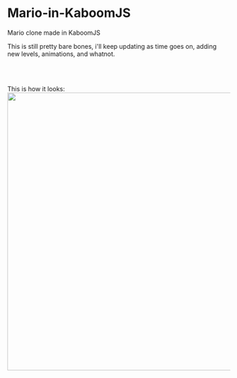 # Mario-in-KaboomJS
Mario clone made in KaboomJS
<br/>

This is still pretty bare bones, i'll keep updating as time goes on, adding new levels, animations, and whatnot.

<br/>
<br/>

This is how it looks: <br/>
<img src="https://github.com/Hibukim/Mario-in-KaboomJS/blob/main/demo/mario-in-kaboom-demo.gif?raw=true" width="628"/>
